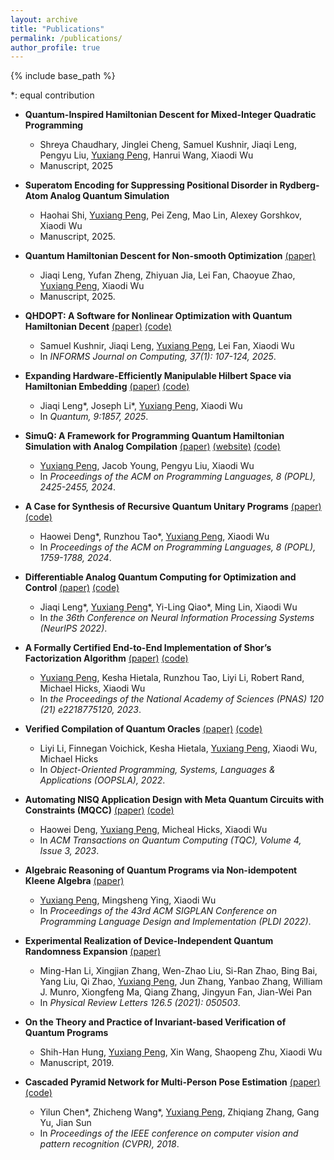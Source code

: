 ```yaml
---
layout: archive
title: "Publications"
permalink: /publications/
author_profile: true
---
```


{% include base_path %}

\*: equal contribution

* **Quantum-Inspired Hamiltonian Descent for Mixed-Integer Quadratic Programming**
	* Shreya Chaudhary, Jinglei Cheng, Samuel Kushnir, Jiaqi Leng, Pengyu Liu, <u>Yuxiang Peng</u>, Hanrui Wang, Xiaodi Wu
	* Manuscript, 2025

* **Superatom Encoding for Suppressing Positional Disorder in Rydberg-Atom Analog Quantum Simulation**
	* Haohai Shi, <u>Yuxiang Peng</u>, Pei Zeng, Mao Lin, Alexey Gorshkov, Xiaodi Wu 
	* Manuscript, 2025.

* **Quantum Hamiltonian Descent for Non-smooth Optimization** [(paper)](https://arxiv.org/abs/2503.15878)
	* Jiaqi Leng, Yufan Zheng, Zhiyuan Jia, Lei Fan, Chaoyue Zhao, <u>Yuxiang Peng</u>, Xiaodi Wu
	* Manuscript, 2025.

* **QHDOPT: A Software for Nonlinear Optimization with Quantum Hamiltonian Decent** [(paper)](https://arxiv.org/abs/2409.03121) [(code)](https://github.com/jiaqileng/QHDOPT)
	* Samuel Kushnir, Jiaqi Leng, <u>Yuxiang Peng</u>, Lei Fan, Xiaodi Wu
	* In *INFORMS Journal on Computing, 37(1): 107-124, 2025*.

* **Expanding Hardware-Efficiently Manipulable Hilbert Space via Hamiltonian Embedding** [(paper)](https://arxiv.org/abs/2401.08550) [(code)](https://github.com/jiaqileng/hamiltonian-embedding)
	* Jiaqi Leng\*, Joseph Li\*, <u>Yuxiang Peng</u>, Xiaodi Wu
	* In *Quantum, 9:1857, 2025*.

* **SimuQ: A Framework for Programming Quantum Hamiltonian Simulation with Analog Compilation** [(paper)](https://arxiv.org/abs/2303.02775) [(website)](https://pickspeng.github.io/SimuQ) [(code)](https://github.com/PicksPeng/SimuQ)
	* <u>Yuxiang Peng</u>, Jacob Young, Pengyu Liu, Xiaodi Wu
	* In *Proceedings of the ACM on Programming Languages, 8 (POPL), 2425-2455, 2024*.

* **A Case for Synthesis of Recursive Quantum Unitary Programs** [(paper)](https://arxiv.org/abs/2311.11503) [(code)](https://github.com/sqrta/QSynth)
	* Haowei Deng\*, Runzhou Tao\*, <u>Yuxiang Peng</u>, Xiaodi Wu
	* In *Proceedings of the ACM on Programming Languages, 8 (POPL), 1759-1788, 2024*.

* **Differentiable Analog Quantum Computing for Optimization and Control** [(paper)](https://arxiv.org/abs/2210.15812) [(code)](https://github.com/YilingQiao/diffquantum)
	* Jiaqi Leng\*, <u>Yuxiang Peng</u>\*, Yi-Ling Qiao\*, Ming Lin, Xiaodi Wu
	* In *the 36th Conference on Neural Information Processing Systems (NeurIPS 2022)*.

* **A Formally Certified End-to-End Implementation of Shor’s Factorization Algorithm** [(paper)](https://www.pnas.org/doi/10.1073/pnas.2218775120) [(code)](https://github.com/inQWIRE/SQIR/tree/main/examples/shor)
	* <u>Yuxiang Peng</u>, Kesha Hietala, Runzhou Tao, Liyi Li, Robert Rand, Michael Hicks, Xiaodi Wu
	* In *the Proceedings of the National Academy of Sciences (PNAS) 120 (21) e2218775120, 2023*.

* **Verified Compilation of Quantum Oracles** [(paper)](https://arxiv.org/abs/2112.06700) [(code)](https://github.com/inQWIRE/VQO)
	* Liyi Li, Finnegan Voichick, Kesha Hietala, <u>Yuxiang Peng</u>, Xiaodi Wu, Michael Hicks
	* In *Object-Oriented Programming, Systems, Languages & Applications (OOPSLA), 2022*. 

* **Automating NISQ Application Design with Meta Quantum Circuits with Constraints (MQCC)** [(paper)](https://dl.acm.org/doi/10.1145/3579369) [(code)](https://github.com/sqrta/MQCC)
	* Haowei Deng, <u>Yuxiang Peng</u>, Micheal Hicks, Xiaodi Wu
	* In *ACM Transactions on Quantum Computing (TQC), Volume 4, Issue 3, 2023*.

* **Algebraic Reasoning of Quantum Programs via Non-idempotent Kleene Algebra** [(paper)](https://arxiv.org/abs/2110.07018)
	* <u>Yuxiang Peng</u>, Mingsheng Ying, Xiaodi Wu
	* In *Proceedings of the 43rd ACM SIGPLAN Conference on Programming Language Design and Implementation (PLDI 2022)*.

* **Experimental Realization of Device-Independent Quantum Randomness Expansion** [(paper)](https://arxiv.org/abs/1902.07529)
	* Ming-Han Li, Xingjian Zhang, Wen-Zhao Liu, Si-Ran Zhao, Bing Bai, Yang Liu, Qi Zhao, <u>Yuxiang Peng</u>, Jun Zhang, Yanbao Zhang, William J. Munro, Xiongfeng Ma, Qiang Zhang, Jingyun Fan, Jian-Wei Pan
	* In *Physical Review Letters 126.5 (2021): 050503*.

* **On the Theory and Practice of Invariant-based Verification of Quantum Programs**
	* Shih-Han Hung, <u>Yuxiang Peng</u>, Xin Wang, Shaopeng Zhu, Xiaodi Wu
	* Manuscript, 2019.

* **Cascaded Pyramid Network for Multi-Person Pose Estimation** [(paper)](https://openaccess.thecvf.com/content_cvpr_2018/papers/Chen_Cascaded_Pyramid_Network_CVPR_2018_paper.pdf) [(code)](https://github.com/chenyilun95/tf-cpn)
	* Yilun Chen\*, Zhicheng Wang\*, <u>Yuxiang Peng</u>, Zhiqiang Zhang, Gang Yu, Jian Sun
	* In *Proceedings of the IEEE conference on computer vision and pattern recognition (CVPR), 2018*.